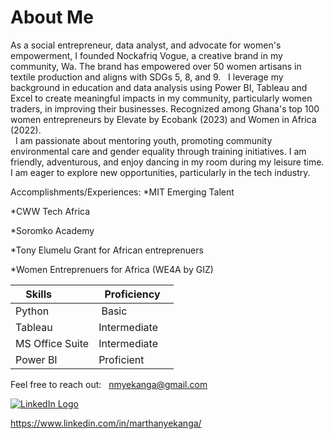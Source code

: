 # About Me

As a social entrepreneur, data analyst, and advocate for women's empowerment, I founded Nockafriq Vogue, a creative brand in my community, Wa. The brand has empowered over 50 women artisans in textile production and aligns with SDGs 5, 8, and 9.
  
 I leverage my background in education and data analysis using Power BI, Tableau and Excel to create meaningful impacts in my community, particularly women traders, in improving their businesses. Recognized among Ghana's top 100 women entrepreneurs by Elevate by Ecobank (2023) and Women in Africa (2022).  
  
I am passionate about mentoring youth, promoting community environmental care and gender equality through training initiatives. I am friendly, adventurous, and enjoy dancing in my room during my leisure time. I am eager to explore new opportunities, particularly in the tech industry.

Accomplishments/Experiences:
*MIT Emerging Talent

 *CWW Tech Africa

   *Soromko Academy

*Tony Elumelu Grant for African entreprenuers

*Women Entreprenuers for Africa (WE4A by GIZ)

|Skills          |  Proficiency   |
|----------------|--------------- |
|Python          | Basic          |
|Tableau         | Intermediate   |
|MS Office Suite | Intermediate     |
|Power BI        | Proficient     |

Feel free to reach out:
  <nmyekanga@gmail.com>

[![LinkedIn Logo](https://upload.wikimedia.org/wikipedia/commons/c/ca/LinkedIn_logo_initials.png)](https://www.linkedin.com)

<https://www.linkedin.com/in/marthanyekanga/>
